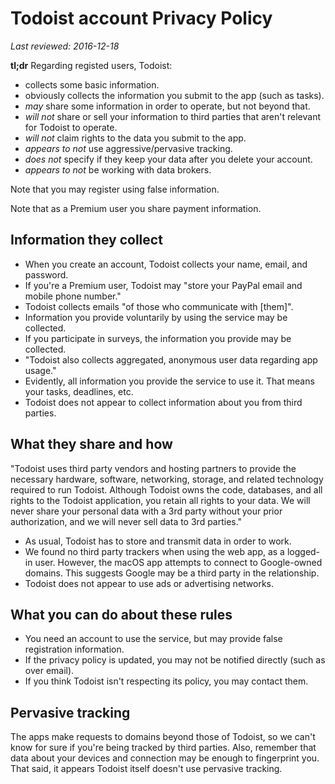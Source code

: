 # Todoist account Privacy Policy

_Last reviewed: 2016-12-18_

__tl;dr__ Regarding registed users, Todoist:

- collects some basic information.
- obviously collects the information you submit to the app (such as tasks).
- _may_ share some information in order to operate, but not beyond that.
- _will not_ share or sell your information to third parties that aren't relevant for Todoist to operate.
- _will not_ claim rights to the data you submit to the app.
- _appears to not_ use aggressive/pervasive tracking.
- _does not_ specify if they keep your data after you delete your account.
- _appears to not_ be working with data brokers.

Note that you may register using false information.

Note that as a Premium user you share payment information.

## Information they collect

- When you create an account, Todoist collects your name, email, and password.
- If you're a Premium user, Todoist may "store your PayPal email and mobile phone number."
- Todoist collects emails "of those who communicate with [them]".
- Information you provide voluntarily by using the service may be collected.
- If you participate in surveys, the information you provide may be collected.
- "Todoist also collects aggregated, anonymous user data regarding app usage."
- Evidently, all information you provide the service to use it. That means your tasks, deadlines, etc.
- Todoist does not appear to collect information about you from third parties.

## What they share and how

"Todoist uses third party vendors and hosting partners to provide the necessary hardware, software, networking, storage, and related technology required to run Todoist. Although Todoist owns the code, databases, and all rights to the Todoist application, you retain all rights to your data. We will never share your personal data with a 3rd party without your prior authorization, and we will never sell data to 3rd parties."

- As usual, Todoist has to store and transmit data in order to work.
- We found no third party trackers when using the web app, as a logged-in user. However, the macOS app attempts to connect to Google-owned domains. This suggests Google may be a third party in the relationship.
- Todoist does not appear to use ads or advertising networks.

## What you can do about these rules

- You need an account to use the service, but may provide false registration information.
- If the privacy policy is updated, you may not be notified directly (such as over email).
- If you think Todoist isn't respecting its policy, you may contact them.

## Pervasive tracking

The apps make requests to domains beyond those of Todoist, so we can't know for sure if you're being tracked by third parties. Also, remember that data about your devices and connection may be enough to fingerprint you. That said, it appears Todoist itself doesn't use pervasive tracking.
